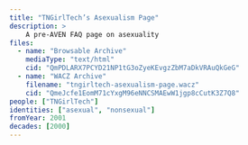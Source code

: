 ```yaml
---
title: "TNGirlTech’s Asexualism Page"
description: >
    A pre-AVEN FAQ page on asexuality
files:
  - name: "Browsable Archive"
    mediaType: "text/html"
    cid: "QmPDLARX7PCYD21NP1tG3oZyeKEvgzZbM7aDkVRAuQkGeG"
  - name: "WACZ Archive"
    filename: "tngirltech-asexualism-page.wacz"
    cid: "QmeJcfe1EomM71cYxgM96eNNCSMAEwW1jgp8cCutK3Z7Q8"
people: ["TNGirlTech"]
identities: ["asexual", "nonsexual"]
fromYear: 2001
decades: [2000]
---
```

